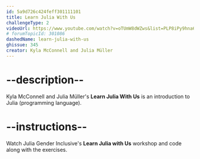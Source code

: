 ```yaml
---
id: 5a9d726c424feff301111101
title: Learn Julia With Us
challengeType: 2
videoUrl: https://www.youtube.com/watch?v=oTUmW8dWZws&list=PLP8iPy9hna6TbWJ-Uo-qkKRVFpHuCyivG
# forumTopicId: 301086
dashedName: learn-julia-with-us
ghissue: 345
creator: Kyla McConnell and Julia Müller
---
```


# --description--

Kyla McConnell and Julia Müller's __Learn Julia With Us__ is an introduction to Julia (programming language).

# --instructions--

Watch Julia Gender Inclusive's __Learn Julia with Us__ workshop and code along with the exercises.